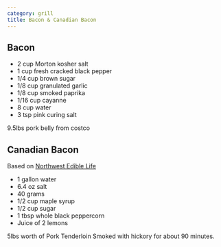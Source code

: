 ```yaml
---
category: grill
title: Bacon & Canadian Bacon
---
```


## Bacon

- 2 cup Morton kosher salt
- 1 cup fresh cracked black pepper
- 1/4 cup brown sugar
- 1/8 cup granulated garlic
- 1/8 cup smoked paprika
- 1/16 cup cayanne
- 8 cup water
- 3 tsp pink curing salt

9.5lbs pork belly from costco

## Canadian Bacon
Based on [Northwest Edible Life](https://nwedible.com/how-to-make-canadian-bacon-at-home/)

* 1 gallon water
* 6.4 oz salt
* 40 grams
* 1/2 cup maple syrup
* 1/2 cup sugar
* 1 tbsp whole black peppercorn
* Juice of 2 lemons

5lbs worth of Pork Tenderloin
Smoked with hickory for about 90 minutes.
